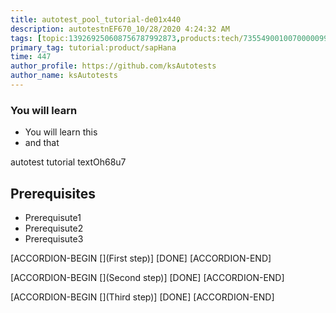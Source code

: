 ```yaml
---
title: autotest_pool_tutorial-de01x440
description: autotestnEF670_10/28/2020 4:24:32 AM
tags: [topic:139269250608756787992873,products:tech/73554900100700000996,tutorial:experience/advanced]
primary_tag: tutorial:product/sapHana
time: 447
author_profile: https://github.com/ksAutotests
author_name: ksAutotests
---
```

### You will learn
- You will learn this
- and that

autotest tutorial textOh68u7

## Prerequisites
- Prerequisute1
- Prerequisute2
- Prerequisute3

[ACCORDION-BEGIN [](First step)]
[DONE]
[ACCORDION-END]

[ACCORDION-BEGIN [](Second step)]
[DONE]
[ACCORDION-END]

[ACCORDION-BEGIN [](Third step)]
[DONE]
[ACCORDION-END]

